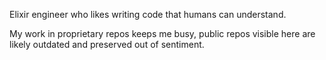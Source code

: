 Elixir engineer who likes writing code that humans can understand. 

My work in proprietary repos keeps me busy, public repos visible here are likely outdated and preserved out of sentiment.
